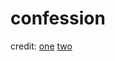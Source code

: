 # confession

credit: [one](https://blog.csdn.net/qq_32532663/article/details/106242488?ops_request_misc=%257B%2522request%255Fid%2522%253A%2522163965704316780265468496%2522%252C%2522scm%2522%253A%252220140713.130102334..%2522%257D&request_id=163965704316780265468496&biz_id=0&utm_medium=distribute.pc_search_result.none-task-blog-2~all~top_positive~default-2-106242488.first_rank_v2_pc_rank_v29&utm_term=python%E7%88%B1%E5%BF%83%E4%BB%A3%E7%A0%81&spm=1018.2226.3001.4187)
[two](https://www.zhihu.com/question/24711491)